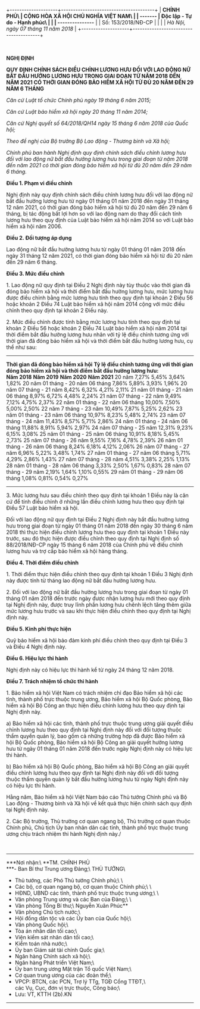 +--------------------+---------------------------------------+
| **CHÍNH PHỦ\       | **CỘNG HÒA XÃ HỘI CHỦ NGHĨA VIỆT NAM\ |
| \-\-\-\-\-\--**    | Độc lập - Tự do - Hạnh phúc\          |
|                    | \-\-\-\-\-\-\-\-\-\-\-\-\-\--**       |
| Số: 153/2018/NĐ-CP |                                       |
|                    | *Hà Nội, ngày 07 tháng 11 năm 2018*   |
+--------------------+---------------------------------------+

 

**NGHỊ ĐỊNH**

**QUY ĐỊNH CHÍNH SÁCH ĐIỀU CHỈNH LƯƠNG HƯU ĐỐI VỚI LAO ĐỘNG NỮ BẮT ĐẦU
HƯỞNG LƯƠNG HƯU TRONG GIAI ĐOẠN TỪ NĂM 2018 ĐẾN NĂM 2021 CÓ THỜI GIAN
ĐÓNG BẢO HIỂM XÃ HỘI TỪ ĐỦ 20 NĂM ĐẾN 29 NĂM 6 THÁNG**

*Căn cứ Luật tổ chức Chính phủ ngày 19 tháng 6 năm 2015;*

*Căn cứ Luật bảo hiểm xã hội ngày 20 tháng 11 năm 2014;*

*Căn cứ Nghị quyết số 64/2018/QH14 ngày 15 tháng 6 năm 2018 của Quốc
hội;*

*Theo đề nghị của Bộ trưởng Bộ Lao động - Thương binh và Xã hội;*

*Chính phủ ban hành Nghị định quy định chính sách điều chỉnh lương hưu
đối với lao động nữ bắt đầu hưởng lương hưu trong giai đoạn từ năm 2018
đến năm 2021 có thời gian đóng bảo hiểm xã hội từ đủ 20 năm đến 29 năm 6
tháng.*

**Điều 1. Phạm vi điều chỉnh**

Nghị định này quy định chính sách điều chỉnh lương hưu đối với lao động
nữ bắt đầu hưởng lương hưu từ ngày 01 tháng 01 năm 2018 đến ngày 31
tháng 12 năm 2021, có thời gian đóng bảo hiểm xã hội từ đủ 20 năm đến 29
năm 6 tháng, bị tác động bất lợi hơn so với lao động nam do thay đổi
cách tính lương hưu theo quy định của Luật bảo hiểm xã hội năm 2014 so
với Luật bảo hiểm xã hội năm 2006.

**Điều 2. Đối tượng áp dụng**

Lao động nữ bắt đầu hưởng lương hưu từ ngày 01 tháng 01 năm 2018 đến
ngày 31 tháng 12 năm 2021, có thời gian đóng bảo hiểm xã hội từ đủ 20
năm đến 29 năm 6 tháng.

**Điều 3. Mức điều chỉnh**

1\. Lao động nữ quy định tại Điều 2 Nghị định này tùy thuộc vào thời gian
đã đóng bảo hiểm xã hội và thời điểm bắt đầu hưởng lương hưu, mức lương
hưu được điều chỉnh bằng mức lương hưu tính theo quy định tại khoản 2
Điều 56 hoặc khoản 2 Điều 74 Luật bảo hiểm xã hội năm 2014 cộng với mức
điều chỉnh theo quy định tại khoản 2 Điều này.

2\. Mức điều chỉnh được tính bằng mức lương hưu tính theo quy định tại
khoản 2 Điều 56 hoặc khoản 2 Điều 74 Luật bảo hiểm xã hội năm 2014 tại
thời điểm bắt đầu hưởng lương hưu nhân với tỷ lệ điều chỉnh tương ứng
với thời gian đã đóng bảo hiểm xã hội và thời điểm bắt đầu hưởng lương
hưu, cụ thể như sau:

  --------------------------------------- --------------------------------------------------------------------------------------------------------- -------------- -------------- --------------
  **Thời gian đã đóng bảo hiểm xã hội**   **Tỷ lệ điều chỉnh tương ứng với thời gian đóng bảo hiểm xã hội và thời điểm bắt đầu hưởng lương hưu:**                                 
                                          **Năm 2018**                                                                                              **Năm 2019**   **Năm 2020**   **Năm 2021**
  20 năm                                  7,27%                                                                                                     5,45%          3,64%          1,82%
  20 năm 01 tháng - 20 năm 06 tháng       7,86%                                                                                                     5,89%          3,93%          1,96%
  20 năm 07 tháng - 21 năm                8,42%                                                                                                     6,32%          4,21%          2,11%
  21 năm 01 tháng - 21 năm 06 tháng       8,97%                                                                                                     6,72%          4,48%          2,24%
  21 năm 07 tháng - 22 năm                9,49%                                                                                                     7,12%          4,75%          2,37%
  22 năm 01 tháng - 22 năm 06 tháng       10,00%                                                                                                    7,50%          5,00%          2,50%
  22 năm 7 tháng - 23 năm                 10,49%                                                                                                    7,87%          5,25%          2,62%
  23 năm 01 tháng - 23 năm 06 tháng       10,97%                                                                                                    8,23%          5,48%          2,74%
  23 năm 07 tháng - 24 năm                11,43%                                                                                                    8,57%          5,71%          2,86%
  24 năm 01 tháng - 24 năm 06 tháng       11,88%                                                                                                    8,91%          5,94%          2,97%
  24 năm 07 tháng - 25 năm                12,31%                                                                                                    9,23%          6,15%          3,08%
  25 năm 01 tháng - 25 năm 06 tháng       10,91%                                                                                                    8,18%          5,45%          2,73%
  25 năm 07 tháng - 26 năm                9,55%                                                                                                     7,16%          4,78%          2,39%
  26 năm 01 tháng - 26 năm 06 tháng       8,24%                                                                                                     6,18%          4,12%          2,06%
  26 năm 07 tháng - 27 năm                6,96%                                                                                                     5,22%          3,48%          1,74%
  27 năm 01 tháng - 27 năm 06 tháng       5,71%                                                                                                     4,29%          2,86%          1,43%
  27 năm 07 tháng - 28 năm                4,51%                                                                                                     3,38%          2,25%          1,13%
  28 năm 01 tháng - 28 năm 06 tháng       3,33%                                                                                                     2,50%          1,67%          0,83%
  28 năm 07 tháng - 29 năm                2,19%                                                                                                     1,64%          1,10%          0,55%
  29 năm 01 tháng - 29 năm 06 tháng       1,08%                                                                                                     0,81%          0,54%          0,27%
  --------------------------------------- --------------------------------------------------------------------------------------------------------- -------------- -------------- --------------

3\. Mức lương hưu sau điều chỉnh theo quy định tại khoản 1 Điều này là
căn cứ để tính điều chỉnh ở những lần điều chỉnh lương hưu theo quy định
tại Điều 57 Luật bảo hiểm xã hội.

Đối với lao động nữ quy định tại Điều 2 Nghị định này bắt đầu hưởng
lương hưu trong giai đoạn từ ngày 01 tháng 01 năm 2018 đến ngày 30 tháng
6 năm 2018 thì thực hiện điều chỉnh lương hưu theo quy định tại khoản 1
Điều này trước, sau đó thực hiện được điều chỉnh theo quy định tại Nghị
định số 88/2018/NĐ-CP ngày 15 tháng 6 năm 2018 của Chính phủ về điều
chỉnh lương hưu và trợ cấp bảo hiểm xã hội hàng tháng.

**Điều 4. Thời điểm điều chỉnh**

1\. Thời điểm thực hiện điều chỉnh theo quy định tại khoản 1 Điều 3 Nghị
định này được tính từ tháng lao động nữ bắt đầu hưởng lương hưu.

2\. Đối với lao động nữ bắt đầu hưởng lương hưu trong giai đoạn từ ngày
01 tháng 01 năm 2018 đến trước ngày được nhận lương hưu mới theo quy
định tại Nghị định này, được truy lĩnh phần lương hưu chênh lệch tăng
thêm giữa mức lương hưu trước và sau khi thực hiện điều chỉnh theo quy
định tại Nghị định này.

**Điều 5. Kinh phí thực hiện**

Quỹ bảo hiểm xã hội bảo đảm kinh phí điều chỉnh theo quy định tại Điều 3
và Điều 4 Nghị định này.

**Điều 6. Hiệu lực thi hành**

Nghị định này có hiệu lực thi hành kể từ ngày 24 tháng 12 năm 2018.

**Điều 7. Trách nhiệm tổ chức thi hành**

1\. Bảo hiểm xã hội Việt Nam có trách nhiệm chỉ đạo Bảo hiểm xã hội các
tỉnh, thành phố trực thuộc trung ương, Bảo hiểm xã hội Bộ Quốc phòng,
Bảo hiểm xã hội Bộ Công an thực hiện điều chỉnh lương hưu theo quy định
tại Nghị định này.

a\) Bảo hiểm xã hội các tỉnh, thành phố trực thuộc trung ương giải quyết
điều chỉnh lương hưu theo quy định tại Nghị định này đối với đối tượng
thuộc thẩm quyền quản lý, bao gồm cả những trường hợp đã được Bảo hiểm
xã hội Bộ Quốc phòng, Bảo hiểm xã hội Bộ Công an giải quyết hưởng lương
hưu từ ngày 01 tháng 01 năm 2018 đến trước ngày Nghị định này có hiệu
lực thi hành.

b\) Bảo hiểm xã hội Bộ Quốc phòng, Bảo hiểm xã hội Bộ Công an giải quyết
điều chỉnh lương hưu theo quy định tại Nghị định này đối với đối tượng
thuộc thẩm quyền quản lý bắt đầu hưởng lương hưu từ ngày Nghị định này
có hiệu lực thi hành.

Hằng năm, Bảo hiểm xã hội Việt Nam báo cáo Thủ tướng Chính phủ và Bộ Lao
động - Thương binh và Xã hội về kết quả thực hiện chính sách quy định
tại Nghị định này.

2\. Các Bộ trưởng, Thủ trưởng cơ quan ngang bộ, Thủ trưởng cơ quan thuộc
Chính phủ, Chủ tịch Ủy ban nhân dân các tỉnh, thành phố trực thuộc trung
ương chịu trách nhiệm thi hành Nghị định này./

 

  ---------------------------------------------------------- --------------------
  ***Nơi nhận:\                                              **TM. CHÍNH PHỦ\
  ***- Ban Bí thư Trung ương Đảng;\                          THỦ TƯỚNG\
  - Thủ tướng, các Phó Thủ tướng Chính phủ;\                 \
  - Các bộ, cơ quan ngang bộ, cơ quan thuộc Chính phủ;\      \
  - HĐND, UBND các tỉnh, thành phố trực thuộc trung ương;\   \
  - Văn phòng Trung ương và các Ban của Đảng;\               \
  - Văn phòng Tổng Bí thư;\                                  Nguyễn Xuân Phúc**
  - Văn phòng Chủ tịch nước;\                                
  - Hội đồng dân tộc và các Ủy ban của Quốc hội;\            
  - Văn phòng Quốc hội;\                                     
  - Tòa án nhân dân tối cao;\                                
  - Viện kiểm sát nhân dân tối cao;\                         
  - Kiểm toán nhà nước;\                                     
  - Ủy ban Giám sát tài chính Quốc gia;\                     
  - Ngân hàng Chính sách xã hội;\                            
  - Ngân hàng Phát triển Việt Nam;\                          
  - Ủy ban trung ương Mặt trận Tổ quốc Việt Nam;\            
  - Cơ quan trung ương của các đoàn thể;\                    
  - VPCP: BTCN, các PCN, Trợ lý TTg, TGĐ Cổng TTĐT,\         
  các Vụ, Cục, đơn vị trực thuộc, Công báo;\                 
  - Lưu: VT, KTTH (2b).KN                                    

  ---------------------------------------------------------- --------------------

 
